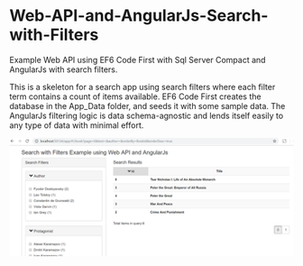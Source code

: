 # Web-API-and-AngularJs-Search-with-Filters
Example Web API using EF6 Code First with Sql Server Compact and AngularJs with search filters.

This is a skeleton for a search app using search filters where each filter term contains a count of items available. EF6 Code First creates the database in the App_Data folder, and seeds it with some sample data.
The AngularJs filtering logic is data schema-agnostic and lends itself easily to any type of data with minimal effort.  

![web api search with filters](https://github.com/jalva/Search-with-Filters-in-AngularJs-Web-API-EF6-Code-First/blob/master/searchWithFilters.PNG)

